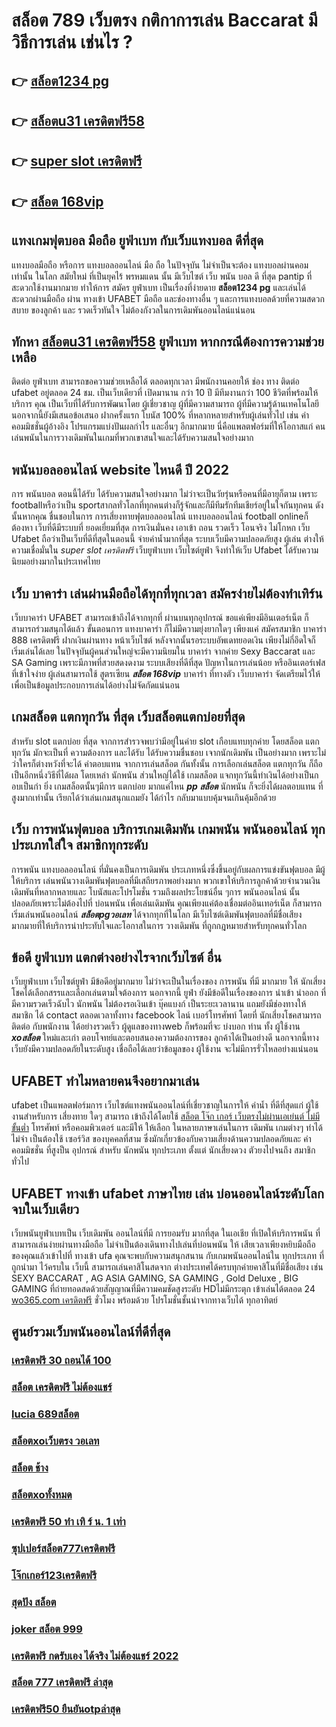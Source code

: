# สล็อต 789 เว็บตรง กติกาการเล่น Baccarat มีวิธีการเล่น เช่นไร  ?

## 👉 [สล็อต1234 pg](https://mabet.net/)
## 👉 [สล็อตu31 เครดิตฟรี58](https://mabet.net/20-free-100/)
## 👉 [super slot เครดิตฟรี](https://mabet.net/20-free-100/)
## 👉 [สล็อต 168vip](https://mabet.net/register/)

## แทงเกมฟุตบอล มือถือ  ยูฟ่าเบท  กับเว็บแทงบอล ดีที่สุด

แทงบอลมือถือ หรือการ แทงบอลออนไลน์ มือ ถือ ในปัจจุบัน ไม่จำเป็นจะต้อง แทงบอลผ่านคอม เท่านั้น ในโลก สมัยใหม่  ที่เป็นยุคไร้ พรหมแดน  นั้น มีเว็บไซต์ เว็บ พนัน บอล ดี ที่สุด pantip ที่สะดวกใช้งานมากมาย ทำให้การ สมัคร ยูฟ่าเบท เป็นเรื่องที่ง่ายดาย **สล็อต1234 pg** และเล่นได้สะดวกผ่านมือถือ ผ่าน  ทางเข้า UFABET มือถือ และช่องทางอื่น ๆ  และการแทงบอลด้วยที่ความสดวกสบาย ของลูกค้า และ รวดเร็วทันใจ ไม่ต้องกังวลในการเดิมพันออนไลน์แน่นอน

##  ทักหา  [สล็อตu31 เครดิตฟรี58](https://mabet.net/20-free-100/) ยูฟ่าเบท หากกรณีต้องการความช่วยเหลือ

ติดต่อ   ยูฟ่าเบท สามารถขอความช่วยเหลือได้ ตลอดทุกเวลา มีพนักงานคอยให้  ช่อง ทาง ติดต่อ ufabet อยู่ตลอด 24 ชม. เป็นเว็บเดียวที่ เปิดมานาน กว่า 10 ปี มีทีมงานกว่า 100 ชีวิตที่พร้อมให้บริการ คุณ เป็นเว็บที่ได้รับการพัฒนาโดย ผู้เชี่ยวชาญ ผู้ที่มีความสามารถ ผู้ที่มีความรู้ด้านเทคโนโลยี นอกจากนี้ยังมีเสนอข้อเสนอ  ฝากครั้งแรก โบนัส 100%  ที่หลากหลายสำหรับผู้เล่นทั่วไป เช่น ค่าคอมมิชชั่นผู้อ้างอิง โปรแกรมแบ่งปันผลกำไร และอื่นๆ อีกมากมาย นี่คือแพลตฟอร์มที่ให้โอกาสแก่ คนเล่นพนันในการวางเดิมพันในเกมที่พวกเขาสนใจและได้รับความสนใจอย่างมาก


##  พนันบอลออนไลน์  website ไหนดี ปี 2022

การ  พนันบอล  ตอนนี้ได้รับ ได้รับความสนใจอย่างมาก ไม่ว่าจะเป็นวัยรุ่นหรือคนที่มีอายุก็ตาม เพราะ footballหรือว่าเป็น sportสากลทั่วโลกที่ทุกคนต่างก็รู้จักและก็มีทีมรักทีมเชียร์อยู่ในใจกันทุกคน ดังนั้นหากคุณ ชื่นชอบในการ การเสี่ยงทายฟุตบอลออนไลน์ แทงบอลออนไลน์ football onlineก็ต้องหา เว็บที่ดีมีระบบที่ ยอดเยี่ยมที่สุด การเงินมั่นคง   เอาเข้า ถอน  รวดเร็ว  โอนจริง ไม่โกหก  เว็บ Ufabet ถือว่าเป็นเว็บที่ดีที่สุดในตอนนี้ จ่ายค่าน้ำมากที่สุด ระบบเว็บมีความปลอดภัยสูง  ผู้เล่น ต่างให้ความเชื่อมั่นใน *super slot เครดิตฟรี* เว็บยูฟ่าเบท เว็บไซต์ยูฟ่า จึงทำให้เว็บ Ufabet ได้รับความนิยมอย่างมากในประเทศไทย

## เว็บ บาคาร่า เล่นผ่านมือถือได้ทุกที่ทุกเวลา สมัครง่ายไม่ต้องทำเทิร์น

เว็บบาคาร่า UFABET สามารถเข้าถึงได้จากทุกที่ ผ่านบนทุกอุปกรณ์ ขอแค่เพียงมีอินเตอร์เน็ต ก็สามารถร่วมสนุกได้แล้ว ขั้นตอนการ  แทงบาคาร่า ก็ไม่มีความยุ่งยากใดๆ เพียงแค่ สมัครสมาชิก บาคาร่า 888 เครดิตฟรี ฝากเงินผ่านทาง หน้าเว็บไซต์ หลังจากนั้นรอระบบอัพเดทยอดเงิน เพียงไม่กี่อึดใจก็เริ่มเล่นได้เลย ในปัจจุบันผู้คนส่วนใหญ่จะมีความนิยมใน บาคาร่า จากค่าย Sexy Baccarat และ SA Gaming เพราะมีภาพที่สวยสดงดงาม ระบบเสียงที่ดีที่สุด ปัญหาในการเล่นน้อย หรืออินเตอร์เฟสที่เข้าใจง่าย ผู้เล่นสามารถใช้  สูตรเซียน  ***สล็อต 168vip*** บาคาร่า ที่ทางตัว เว็บบาคาร่า จัดเตรียมไว้ให้ เพื่อเป็นข้อมูลประกอบการเล่นได้อย่างไม่จัดกัดแน่นอน 


##  เกมสล็อต แตกทุกวัน ที่สุด เว็บสล็อตแตกบ่อยที่สุด

สำหรับ slot  แตกบ่อย ที่สุด จากการสำรวจพบว่ามีอยู่ในค่าย slot เกือบแทบทุกค่าย โดยสล็อต  แตกทุกวัน  มักจะเป็นที่ ความต้องการ และได้รับ ได้รับความชื่นชอบ เจากนักเดิมพัน  เป็นอย่างมาก  เพราะไม่ว่าใครก็ต่างหวังที่จะได้ ค่าตอบแทน จากการเล่นสล็อต กันทั้งนั้น การเลือกเล่นสล็อต  แตกทุกวัน  ก็ถือเป็นอีกหนึ่งวิธีที่ได้ผล โดยเหล่า นักพนัน  ส่วนใหญ่ได้ใช้ เกมสล็อต แจกทุกวันนี้ทำเงินได้อย่างเป็นกอบเป็นกำ ยิ่ง เกมสล็อตนั้นๆมีการ แตกบ่อย  มากแค่ไหน  ***pp สล็อต*** นักพนัน  ก็จะยิ่งได้ผลตอบแทน ที่สูงมากเท่านั้น เรียกได้ว่าเล่นเกมสนุกแถมยัง ได้กำไร  กลับมาแบบคุ้มจนเกินคุ้มอีกด้วย


## เว็บ  การพนันฟุตบอล  บริการเกมเดิมพัน เกมพนัน พนันออนไลน์ ทุกประเภทใส่ใจ สมาชิกทุกระดับ 

การพนัน แทงบอลออนไลน์ ที่มั่นคงเป็นการเดิมพัน ประเภทหนึ่งซึ่งขึ้นอยู่กับผลการแข่งขันฟุตบอล มีผู้ให้บริการ เล่นพนันวางเดิมพันฟุตบอลที่มีเสถียรภาพอย่างมาก พวกเขาให้บริการลูกค้าด้วยจำนวนเงินเดิมพันที่หลากหลายและ โบนัสและโปรโมชั่น รวมถึงผลประโยชน์อื่น ๆการ พนันออนไลน์ นั้นปลอดภัยเพราะไม่ต้องไปที่ บ่อนพนัน เพื่อเล่นเดิมพัน คุณเพียงแค่ต้องเชื่อมต่ออินเทอร์เน็ต ก็สามารถเริ่มเล่นพนันออนไลน์ ***สล็อตpgวอเลท*** ได้จากทุกที่ในโลก มีเว็บไซต์เดิมพันฟุตบอลที่มีชื่อเสียง มากมายที่ให้บริการน่าประทับใจและโอกาสในการ วางเดิมพัน ที่ถูกกฎหมายสำหรับทุกคนทั่วโลก 

## ข้อดี ยูฟ่าเบท แตกต่างอย่างไรจากเว็บไซต์ อื่น

 เว็บยูฟ่าเบท เว็บไซต์ยูฟ่า มีข้อดีอยู่มากมาย  ไม่ว่าจะเป็นในเรื่องของ การพนัน ที่มี มากมาย  ให้ นักเสี่ยงโชคได้เลือกสรรและเลือกเล่นตามใจต้องการ นอกจากนี้  ยูฟ่า ยังมีข้อดีในเรื่องของการ นำเข้า   นำออก ที่มีความรวดเร็วฉับไว  นักพนัน ไม่ต้องรอเงินเข้า บุ๊คแบงก์ เป็นระยะเวลานาน แถมยังมีช่องทางให้สมาชิก  ได้ contact  ตลอดเวลาทั้งทาง facebook ไลน์ เบอร์โทรศัพท์ โดยที่ นักเสี่ยงโชคสามารถติดต่อ  กับพนักงาน ได้อย่างรวดเร็ว  ผู้ดูแลของทางweb ก็พร้อมที่จะ บ่งบอก ท่าน ทั้ง ผู้ใช้งาน  ***xoสล็อต*** ใหม่และเก่า ตอบโจทย์และตอบสนองความต้องการของ ลูกค้าได้เป็นอย่างดี นอกจากนี้ทางเว็บยังมีความปลอดภัยในระดับสูง  เชื่อถือได้เลยว่าข้อมูลของ ผู้ใช้งาน  จะไม่มีการรั่วไหลอย่างแน่นอน


## UFABET ทำไมหลายคนจึงอยากมาเล่น

ufabet  เป็นแพลตฟอร์มการ เว็บไซต์แทงพนันออนไลน์ที่เชี่ยวชาญในการให้ ค่าน้ำ ที่ดีที่สุดแก่ ผู้ใช้งานสำหรับการ เสี่ยงทาย ใดๆ สามารถ เข้าถึงได้โดยใช้ [สล็อต โจ๊ก เกอร์ เว็บตรงไม่ผ่านเอเย่นต์ ไม่มี ขั้นต่ำ](https://member.mabet.net/?action=login) โทรศัพท์ หรือคอมพิวเตอร์ และมีให้  ให้เลือก ในหลายภาษาเล่นในการ เดิมพัน เกมต่างๆ  ทำได้ ไม่จำ เป็นต้องใช้ เซอร์วิส ของบุคคลที่สาม ซึ่งมักเกี่ยวข้องกับความเสี่ยงด้านความปลอดภัยและ ค่าคอมมิชชั่น ที่สูงป็น อุปกรณ์ สำหรับ นักพนัน ทุกประเภท ตั้งแต่ นักเสี่ยงดวง ตัวยงไปจนถึง สมาชิกทั่วไป


## UFABET  ทางเข้า ufabet ภาษาไทย  เล่น บ่อนออนไลน์ระดับโลกจบในเว็บเดียว 

 เว็บพนันยูฟ่าเบทเป็น เว็บเดิมพัน ออนไลน์ที่มี การยอมรับ มากที่สุด ในเอเชีย  ที่เปิดให้บริการพนัน ที่สามารถเล่นง่ายผ่านทางมือถือ ไม่จำเป็นต้องเดินทางไปเล่นที่บ่อนพนัน ให้ เสียเวลาเพียงหยิบมือถือของคุณแล้วเข้าไปที่ ทางเข้า ufa คุณจะพบกับความสนุกสนาน  กับเกมพนันออนไลน์ใน ทุกประเภท  ที่ถูกนำมา ไว้ครบใน เว็บนี้  สามารถเล่นคาสิโนสดจาก ต่างประเทศได้ครบทุกค่ายคาสิโนที่มีชื่อเสียง เช่น  SEXY BACCARAT , AG ASIA GAMING, SA GAMING , Gold Deluxe , BIG GAMING ที่ถ่ายทอดสดด้วยสัญญาณที่มีความคมชัดสูงระดับ HDไม่มีกระตุก เข้าเล่นได้ตลอด 24 [wo365.com เครดิตฟรี](https://mabet.net/) ชั่วโมง พร้อมด้วย โปรโมชั่นชั้นนำจากทางเว็บได้ ทุกอาทิตย์ 


## ศูนย์รวมเว็บพนันออนไลน์ที่ดีที่สุด

### [เครดิตฟรี 30 ถอนได้ 100](https://atom.io/themes/PG%20เว็บตรง%20%20mgwin88%20เครดิตฟรี%20008%20สล็อต%2020รับ100%20ของแท้%20100%)
### [สล็อต เครดิตฟรี ไม่ต้องแชร์](https://atom.io/themes/PG%20เว็บตรง%20%20wow%20slot%20444%20เครดิตฟรี%20100%20008%20สล็อต%2020รับ100%20ของแท้%20100%)
### [lucia 689สล็อต](https://atom.io/themes/PG%20เว็บตรง%20%20slot666เครดิตฟรี%20008%20สล็อต%2020รับ100%20ของแท้%20100%)
### [สล็อตxoเว็บตรง วอเลท](https://atom.io/themes/PG%20เว็บตรง%20%20fullslot%20eiei%20เครดิตฟรี%20008%20สล็อต%2020รับ100%20ของแท้%20100%)
### [สล็อต ช้าง](https://atom.io/themes/PG%20เว็บตรง%20%20betflik%20joker%20เครดิตฟรี%20008%20สล็อต%2020รับ100%20ของแท้%20100%)
### [สล็อตxoทั้งหมด](https://atom.io/themes/PG%20เว็บตรง%20%20lava789%20เครดิตฟรี%20008%20สล็อต%2020รับ100%20ของแท้%20100%)
### [เครดิตฟรี 50 ทำ เทิ ร์ น. 1 เท่า](https://atom.io/themes/PG%20เว็บตรง%20%20mgm%20สล็อต%20008%20สล็อต%2020รับ100%20ของแท้%20100%)
### [ซุปเปอร์สล็อต777เครดิตฟรี](https://atom.io/themes/PG%20เว็บตรง%20%20wowslot%20เครดิตฟรี%20100%20ล่าสุด%20008%20สล็อต%2020รับ100%20ของแท้%20100%)
### [โจ๊กเกอร์123เครดิตฟรี](https://atom.io/themes/PG%20เว็บตรง%20%20ambzabb%20สล็อต%20008%20สล็อต%2020รับ100%20ของแท้%20100%)
### [สุดปัง สล็อต](https://atom.io/themes/PG%20เว็บตรง%20%20super%20slot%20เครดิตฟรี%2050%20008%20สล็อต%2020รับ100%20ของแท้%20100%)
### [joker สล็อต 999](https://atom.io/themes/PG%20เว็บตรง%20%20สล็อต%20เว็บ%20ใหญ่%20อันดับ%201%20008%20สล็อต%2020รับ100%20ของแท้%20100%)
### [เครดิตฟรี กดรับเอง ได้จริง ไม่ต้องแชร์ 2022](https://atom.io/themes/PG%20เว็บตรง%20%20รอยัล%20สล็อต%20777%20ดาวน์โหลด%20008%20สล็อต%2020รับ100%20ของแท้%20100%)
### [สล็อต 777 เครดิตฟรี ล่าสุด](https://atom.io/themes/PG%20เว็บตรง%20%20เครดิตฟรี50ล่าสุด%20008%20สล็อต%2020รับ100%20ของแท้%20100%)
### [เครดิตฟรี50 ยืนยันotpล่าสุด](https://atom.io/themes/PG%20เว็บตรง%20%20superslot%20เครดิตฟรี50%20otp%202021%20008%20สล็อต%2020รับ100%20ของแท้%20100%)
